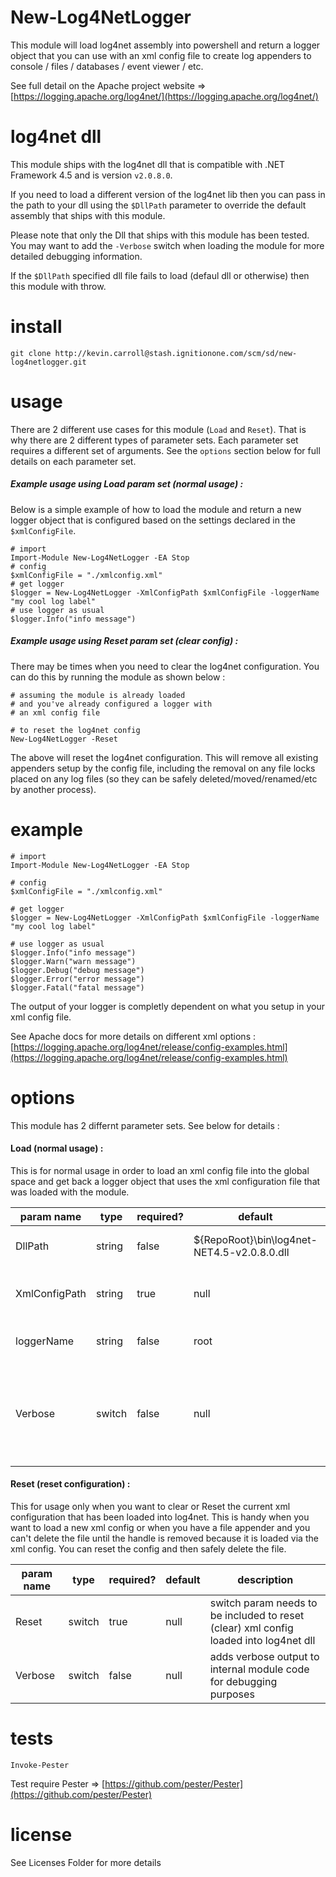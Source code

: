 New-Log4NetLogger
=================

This module will load log4net assembly into powershell and return a logger object that you can use with an xml config file to create log appenders to console / files / databases / event viewer / etc.

See full detail on the Apache project website => [https://logging.apache.org/log4net/](https://logging.apache.org/log4net/)

log4net dll
===========

This module ships with the log4net dll that is compatible with .NET Framework 4.5 and is version `v2.0.8.0`.

If you need to load a different version of the log4net lib then you can pass in the path to your dll using the `$DllPath` parameter to override the default assembly that ships with this module.

Please note that only the Dll that ships with this module has been tested. You may want to add the `-Verbose` switch when loading the module for more detailed debugging information.

If the `$DllPath` specified dll file fails to load (defaul dll or otherwise) then this module with throw.

install
=======

```
git clone http://kevin.carroll@stash.ignitionone.com/scm/sd/new-log4netlogger.git
```

usage
=====

There are 2 different use cases for this module (`Load` and `Reset`). That is why there are 2 different types of parameter sets. Each parameter set requires a different set of arguments. See the `options` section below for full details on each parameter set.

##### Example usage using Load param set (normal usage) :

Below is a simple example of how to load the module and return a new logger object that is configured based on the settings declared in the `$xmlConfigFile`. 

```
# import
Import-Module New-Log4NetLogger -EA Stop
# config
$xmlConfigFile = "./xmlconfig.xml"
# get logger
$logger = New-Log4NetLogger -XmlConfigPath $xmlConfigFile -loggerName "my cool log label"
# use logger as usual
$logger.Info("info message")
```

##### Example usage using Reset param set (clear config) :

There may be times when you need to clear the log4net configuration. You can do this by running the module as shown below :

```
# assuming the module is already loaded
# and you've already configured a logger with
# an xml config file

# to reset the log4net config
New-Log4NetLogger -Reset
```

The above will reset the log4net configuration. This will remove all existing appenders setup by the config file, including the removal on any file locks placed on any log files (so they can be safely deleted/moved/renamed/etc by another process).

example
=======

```
# import
Import-Module New-Log4NetLogger -EA Stop

# config
$xmlConfigFile = "./xmlconfig.xml"

# get logger
$logger = New-Log4NetLogger -XmlConfigPath $xmlConfigFile -loggerName "my cool log label"

# use logger as usual
$logger.Info("info message")
$logger.Warn("warn message")
$logger.Debug("debug message")
$logger.Error("error message")
$logger.Fatal("fatal message")
```

The output of your logger is completly dependent on what you setup in your xml config file.

See Apache docs for more details on different xml options : [https://logging.apache.org/log4net/release/config-examples.html](https://logging.apache.org/log4net/release/config-examples.html)

options
=======

This module has 2 differnt parameter sets. See below for details :

#### Load (normal usage) :

This is for normal usage in order to load an xml config file into the global space and get back a logger object that uses the xml configuration file that was loaded with the module.

| param name | type | required? | default | description |
| -----------| -----| ----------| --------| ------------|
| DllPath | string | false | ${RepoRoot}\bin\log4net-NET4.5-v2.0.8.0.dll | DLL to load the log4net lib |
| XmlConfigPath | string | true | null | Xml config file to load log4net settings |
| loggerName | string | false | root | label for the logger object |
| Verbose | switch | false | null | adds verbose output to internal module code for debugging purposes |


#### Reset (reset configuration) :

This for usage only when you want to clear or Reset the current xml configuration that has been loaded into log4net. This is handy when you want to load a new xml config or when you have a file appender and you can't delete the file until the handle is removed because it is loaded via the xml config. You can reset the config and then safely delete the file.

| param name | type | required? | default | description |
| -----------| -----| ----------| --------| ------------|
| Reset  | switch | true | null | switch param needs to be included to reset (clear) xml config loaded into log4net dll |
| Verbose | switch | false | null | adds verbose output to internal module code for debugging purposes |

tests
=====

```
Invoke-Pester
```

Test require Pester => [https://github.com/pester/Pester](https://github.com/pester/Pester)

license
=======

See Licenses Folder for more details